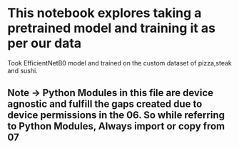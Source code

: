# This notebook explores taking a pretrained model and training it as per our data

Took EfficientNetB0 model and trained on the custom dataset of pizza,steak and sushi.

## Note -> Python Modules in this file are device agnostic and fulfill the gaps created due to device permissions in the 06. So while referring to Python Modules, Always import or copy from 07
  